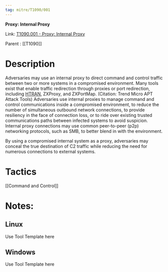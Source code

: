 ```yaml
---
tag: mitre/T1090/001
---
```


**Proxy: Internal Proxy**

Link: [T1090.001 - Proxy: Internal Proxy](https://attack.mitre.org/techniques/T1090/001)

Parent : [[T1090]]


# Description

Adversaries may use an internal proxy to direct command and control traffic between two or more systems in a compromised environment. Many tools exist that enable traffic redirection through proxies or port redirection, including [HTRAN](https://attack.mitre.org/software/S0040), ZXProxy, and ZXPortMap. (Citation: Trend Micro APT Attack Tools) Adversaries use internal proxies to manage command and control communications inside a compromised environment, to reduce the number of simultaneous outbound network connections, to provide resiliency in the face of connection loss, or to ride over existing trusted communications paths between infected systems to avoid suspicion. Internal proxy connections may use common peer-to-peer (p2p) networking protocols, such as SMB, to better blend in with the environment.

By using a compromised internal system as a proxy, adversaries may conceal the true destination of C2 traffic while reducing the need for numerous connections to external systems.

# Tactics


[[Command and Control]]


# Notes:

## Linux

Use Tool Template here

## Windows

Use Tool Template here